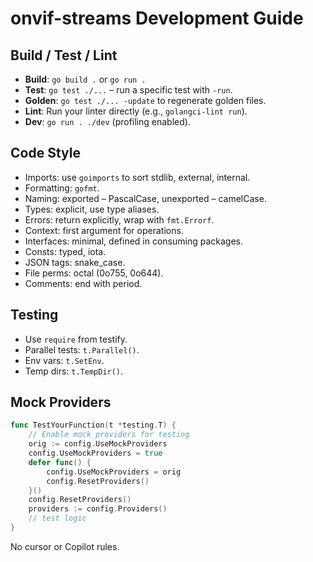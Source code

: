 # onvif-streams Development Guide

## Build / Test / Lint

- **Build**: `go build .` or `go run .`
- **Test**: `go test ./...` – run a specific test with `-run`.
- **Golden**: `go test ./... -update` to regenerate golden files.
- **Lint**: Run your linter directly (e.g., `golangci-lint run`).
- **Dev**: `go run . ./dev` (profiling enabled).

## Code Style

- Imports: use `goimports` to sort stdlib, external, internal.
- Formatting: `gofmt`.
- Naming: exported – PascalCase, unexported – camelCase.
- Types: explicit, use type aliases.
- Errors: return explicitly, wrap with `fmt.Errorf`.
- Context: first argument for operations.
- Interfaces: minimal, defined in consuming packages.
- Consts: typed, iota.
- JSON tags: snake_case.
- File perms: octal (0o755, 0o644).
- Comments: end with period.

## Testing

- Use `require` from testify.
- Parallel tests: `t.Parallel()`.
- Env vars: `t.SetEnv`.
- Temp dirs: `t.TempDir()`.

## Mock Providers

```go
func TestYourFunction(t *testing.T) {
    // Enable mock providers for testing
    orig := config.UseMockProviders
    config.UseMockProviders = true
    defer func() {
        config.UseMockProviders = orig
        config.ResetProviders()
    }()
    config.ResetProviders()
    providers := config.Providers()
    // test logic
}
```

No cursor or Copilot rules.
